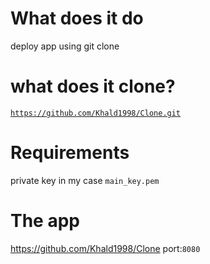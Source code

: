 # What does it do 
deploy app using git clone

# what does it clone?
<code>https://github.com/Khald1998/Clone.git</code> <br>

# Requirements
private key in my case <code>main_key.pem</code>

# The app
<a>https://github.com/Khald1998/Clone</a>
port:<code>8080</code>




